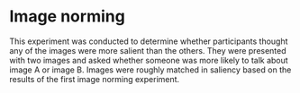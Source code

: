 # Image norming

This experiment was conducted to determine whether participants thought any of the images were more salient than the others. They were presented with two images and asked whether someone was more likely to talk about image A or image B. Images were roughly matched in saliency based on the results of the first image norming experiment.
